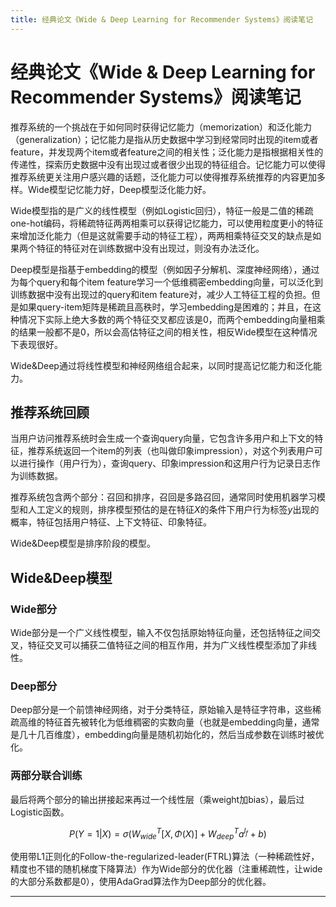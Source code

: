 ```yaml
---
title: 经典论文《Wide & Deep Learning for Recommender Systems》阅读笔记
---
```


# 经典论文《Wide & Deep Learning for Recommender Systems》阅读笔记

<script type="text/javascript" src="/include/head.js"></script>

推荐系统的一个挑战在于如何同时获得记忆能力（memorization）和泛化能力（generalization）；记忆能力是指从历史数据中学习到经常同时出现的item或者feature，并发现两个item或者feature之间的相关性；泛化能力是指根据相关性的传递性，探索历史数据中没有出现过或者很少出现的特征组合。记忆能力可以使得推荐系统更关注用户感兴趣的话题，泛化能力可以使得推荐系统推荐的内容更加多样。Wide模型记忆能力好，Deep模型泛化能力好。

Wide模型指的是广义的线性模型（例如Logistic回归），特征一般是二值的稀疏one-hot编码，将稀疏特征两两相乘可以获得记忆能力，可以使用粒度更小的特征来增加泛化能力（但是这就需要手动的特征工程），两两相乘特征交叉的缺点是如果两个特征的特征对在训练数据中没有出现过，则没有办法泛化。

Deep模型是指基于embedding的模型（例如因子分解机、深度神经网络），通过为每个query和每个item feature学习一个低维稠密embedding向量，可以泛化到训练数据中没有出现过的query和item feature对，减少人工特征工程的负担。但是如果query-item矩阵是稀疏且高秩时，学习embedding是困难的；并且，在这种情况下实际上绝大多数的两个特征交叉都应该是0，而两个embedding向量相乘的结果一般都不是0，所以会高估特征之间的相关性，相反Wide模型在这种情况下表现很好。

Wide&Deep通过将线性模型和神经网络组合起来，以同时提高记忆能力和泛化能力。

## 推荐系统回顾

当用户访问推荐系统时会生成一个查询query向量，它包含许多用户和上下文的特征，推荐系统返回一个item的列表（也叫做印象impression），对这个列表用户可以进行操作（用户行为），查询query、印象impression和这用户行为记录日志作为训练数据。

推荐系统包含两个部分：召回和排序，召回是多路召回，通常同时使用机器学习模型和人工定义的规则，排序模型预估的是在特征$X$的条件下用户行为标签$y$出现的概率，特征包括用户特征、上下文特征、印象特征。

Wide&Deep模型是排序阶段的模型。

## Wide&Deep模型

### Wide部分

Wide部分是一个广义线性模型，输入不仅包括原始特征向量，还包括特征之间交叉，特征交叉可以捕获二值特征之间的相互作用，并为广义线性模型添加了非线性。

### Deep部分

Deep部分是一个前馈神经网络，对于分类特征，原始输入是特征字符串，这些稀疏高维的特征首先被转化为低维稠密的实数向量（也就是embedding向量，通常是几十几百维度），embedding向量是随机初始化的，然后当成参数在训练时被优化。

### 两部分联合训练

最后将两个部分的输出拼接起来再过一个线性层（乘weight加bias），最后过Logistic函数。

$$P(Y=1|X)=\sigma(W_{wide}^T[X,\Phi(X)]+W_{deep}^Ta^{l_f}+b)$$

使用带L1正则化的Follow-the-regularized-leader(FTRL)算法（一种稀疏性好，精度也不错的随机梯度下降算法）作为Wide部分的优化器（注重稀疏性，让wide的大部分系数都是0），使用AdaGrad算法作为Deep部分的优化器。

---

<script type="text/javascript" src="/include/tail.js"></script>
